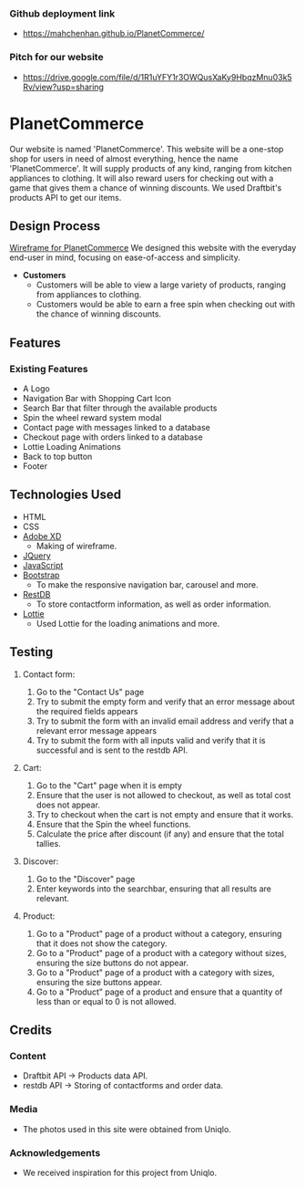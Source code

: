 ### Github deployment link
- https://mahchenhan.github.io/PlanetCommerce/
### Pitch for our website
- https://drive.google.com/file/d/1R1uYFY1r3OWQusXaKy9HbqzMnu03k5Rv/view?usp=sharing
# PlanetCommerce

Our website is named 'PlanetCommerce'. This website will be a one-stop shop for users in need of almost everything, hence the name 'PlanetCommerce'. It will supply products of any kind, ranging from kitchen appliances to clothing. It will also reward users for checking out with a game that gives them a chance of winning discounts. We used Draftbit's products API to get our items.
 
## Design Process
[Wireframe for PlanetCommerce](https://xd.adobe.com/view/72239bdd-a8ae-44e3-919f-be5d3f50a356-2770/)
We designed this website with the everyday end-user in mind, focusing on ease-of-access and simplicity. 
* **Customers**
    * Customers will be able to view a large variety of products, ranging from appliances to clothing.
    * Customers would be able to earn a free spin when checking out with the chance of winning discounts.

 
## Features
### Existing Features
- A Logo
- Navigation Bar with Shopping Cart Icon
- Search Bar that filter through the available products
- Spin the wheel reward system modal 
- Contact page with messages linked to a database
- Checkout page with orders linked to a database
- Lottie Loading Animations
- Back to top button
- Footer


## Technologies Used

- HTML 
- CSS
- [Adobe XD](https://www.adobe.com/sea/products/xd.html)
    - Making of wireframe.
- [JQuery](https://jquery.com)
- [JavaScript](https://www.javascript.com/)
- [Bootstrap](https://getbootstrap.com/)
    - To make the responsive navigation bar, carousel and more.
- [RestDB](https://restdb.io/) 
    - To store contactform information, as well as order information.
- [Lottie](https://lottiefiles.com/)
    - Used Lottie for the loading animations and more.

## Testing

1. Contact form:
    1. Go to the "Contact Us" page
    2. Try to submit the empty form and verify that an error message about the required fields appears
    3. Try to submit the form with an invalid email address and verify that a relevant error message appears
    4. Try to submit the form with all inputs valid and verify that it is successful and is sent to the restdb API.

2. Cart:
    1. Go to the "Cart" page when it is empty
    2. Ensure that the user is not allowed to checkout, as well as total cost does not appear.
    3. Try to checkout when the cart is not empty and ensure that it works.
    4. Ensure that the Spin the wheel functions.
    5. Calculate the price after discount (if any) and ensure that the total tallies.
   
3. Discover:
    1. Go to the "Discover" page 
    2. Enter keywords into the searchbar, ensuring that all results are relevant.

4. Product: 
    1. Go to a "Product" page of a product without a category, ensuring that it does not show the category.
    2. Go to a "Product" page of a product with a category without sizes, ensuring the size buttons do not appear.
    3. Go to a "Product" page of a product with a category with sizes, ensuring the size buttons appear.
    4. Go to a "Product" page of a product and ensure that a quantity of less than or equal to 0 is not allowed.
  
## Credits

### Content
- Draftbit API → Products data API.
- restdb API → Storing of contactforms and order data.

### Media
- The photos used in this site were obtained from Uniqlo.

### Acknowledgements
- We received inspiration for this project from Uniqlo.


